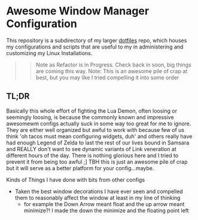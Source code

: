 # Awesome Window Manager Configuration

This repository is a subdirectory of my larger [dotfiles](https://github.com/Thomashighbaugh/dotfiles) repo, which houses my configurations and scripts that are useful to my in administering and customizing my Linux Installations.

> > Note as Refactor is in Progress. Check back in soon, big things are coming this way.
> Note: This is an awesome pile of crap at best, but you may like I tried compelling it into some order 
## TL;DR
Basically this whole effort of fighting the Lua Demon, often loosing or seemingly loosing, is because the commonly known 
and impressive awesomewm configs actually suck in some way too great for me to ignore. They are either well organized but
awful to work with because few of us think 'oh tacos must mean configuring widgets, duh' and others really have had enough
Legend of Zelda to last the rest of our lives bound in Samsara and REALLY don't want to see dynamic variants of Link 
veneration at different hours of the day. There is nothing glorious here and I tried to prevent it from being too awful ;] 
TBH this is just an awesome pile of crap but it will serve as a better platform for your config...maybe. 


Kinds of Things I have done with bits from other configs

- Taken the best window decorations I have ever seen and compelled them to reasonably affect the window at least in my line of thinking
    - for example the Down Arrow meant float and the up arrow meant minimize?! I made the down the minimize and the floating point left


